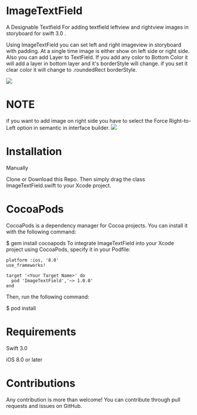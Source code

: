 # ImageTextField

A Designable Textfield For adding textfield leftview and rightview images in storyboard for swift 3.0 .

Using ImageTextField you can set left and right imageview in storyboard with padding. At a single time image is either show on left side or right side. Also you can add Layer to TextField. If you add any color to Bottom Color it will add a layer in 
bottom layer and it's borderStyle will change. if you set it clear color it will change to  .roundedRect borderStyle.

<img src = "https://cloud.githubusercontent.com/assets/7422405/23651176/b1db6c48-034a-11e7-90c0-571da6a150f3.png" />


# NOTE
if you want to add image on right side you have to select the Force Right-to-Left option in semantic in interface builder.
<img src = "https://cloud.githubusercontent.com/assets/7422405/23246591/dd38df2c-f9ba-11e6-9c6c-aa0171926d62.png"/>

# Installation

Manually

Clone or Download this Repo. Then simply drag the class ImageTextField.swift to your Xcode project.
 
# CocoaPods

CocoaPods is a dependency manager for Cocoa projects. You can install it with the following command:

$ gem install cocoapods
To integrate ImageTextField into your Xcode project using CocoaPods, specify it in your Podfile:

```source 'https://github.com/CocoaPods/Specs.git'
platform :ios, '8.0'
use_frameworks!

target '<Your Target Name>' do
  pod 'ImageTextField','~> 1.0.0'
end
```

Then, run the following command:

$ pod install

# Requirements

Swift 3.0

iOS 8.0 or later


# Contributions

Any contribution is more than welcome! You can contribute through pull requests and issues on GitHub.

